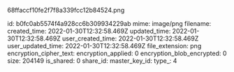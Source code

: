 68ffaccf10fe2f7f8a339fcc12b84524.png

id: b0fc0ab5574f4a928cc6b309934229ab
mime: image/png
filename: 
created_time: 2022-01-30T12:32:58.469Z
updated_time: 2022-01-30T12:32:58.469Z
user_created_time: 2022-01-30T12:32:58.469Z
user_updated_time: 2022-01-30T12:32:58.469Z
file_extension: png
encryption_cipher_text: 
encryption_applied: 0
encryption_blob_encrypted: 0
size: 204149
is_shared: 0
share_id: 
master_key_id: 
type_: 4